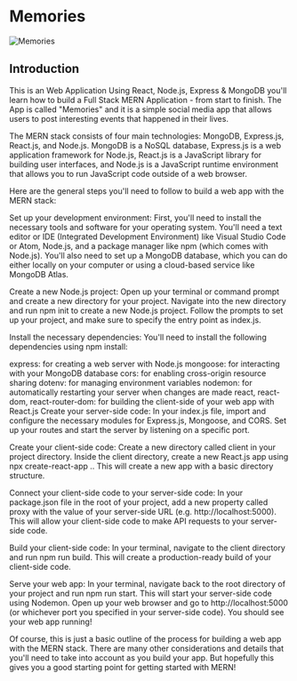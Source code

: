 # Memories

![Memories](https://i.ibb.co/Z8Y0CJv/Screenshot-2020-10-30-at-11-10-04.png)

## Introduction
This is an Web Application Using React, Node.js, Express & MongoDB you'll learn how to build a Full Stack MERN Application - from start to finish. The App is called "Memories" and it is a simple social media app that allows users to post interesting events that happened in their lives.

The MERN stack consists of four main technologies: MongoDB, Express.js, React.js, and Node.js. MongoDB is a NoSQL database, Express.js is a web application framework for Node.js, React.js is a JavaScript library for building user interfaces, and Node.js is a JavaScript runtime environment that allows you to run JavaScript code outside of a web browser.

Here are the general steps you'll need to follow to build a web app with the MERN stack:

Set up your development environment: First, you'll need to install the necessary tools and software for your operating system. You'll need a text editor or IDE (Integrated Development Environment) like Visual Studio Code or Atom, Node.js, and a package manager like npm (which comes with Node.js). You'll also need to set up a MongoDB database, which you can do either locally on your computer or using a cloud-based service like MongoDB Atlas.

Create a new Node.js project: Open up your terminal or command prompt and create a new directory for your project. Navigate into the new directory and run npm init to create a new Node.js project. Follow the prompts to set up your project, and make sure to specify the entry point as index.js.

Install the necessary dependencies: You'll need to install the following dependencies using npm install:

express: for creating a web server with Node.js
mongoose: for interacting with your MongoDB database
cors: for enabling cross-origin resource sharing
dotenv: for managing environment variables
nodemon: for automatically restarting your server when changes are made
react, react-dom, react-router-dom: for building the client-side of your web app with React.js
Create your server-side code: In your index.js file, import and configure the necessary modules for Express.js, Mongoose, and CORS. Set up your routes and start the server by listening on a specific port.

Create your client-side code: Create a new directory called client in your project directory. Inside the client directory, create a new React.js app using npx create-react-app .. This will create a new app with a basic directory structure.

Connect your client-side code to your server-side code: In your package.json file in the root of your project, add a new property called proxy with the value of your server-side URL (e.g. http://localhost:5000). This will allow your client-side code to make API requests to your server-side code.

Build your client-side code: In your terminal, navigate to the client directory and run npm run build. This will create a production-ready build of your client-side code.

Serve your web app: In your terminal, navigate back to the root directory of your project and run npm run start. This will start your server-side code using Nodemon. Open up your web browser and go to http://localhost:5000 (or whichever port you specified in your server-side code). You should see your web app running!

Of course, this is just a basic outline of the process for building a web app with the MERN stack. There are many other considerations and details that you'll need to take into account as you build your app. But hopefully this gives you a good starting point for getting started with MERN!
